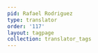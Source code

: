 ```yaml
---
pid: Rafael Rodriguez
type: translator
order: '117'
layout: tagpage
collection: translator_tags
---
```

